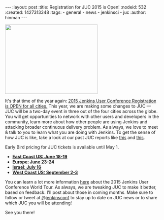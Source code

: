 --- :layout: post :title: Registration for JUC 2015 is Open! :nodeid: 532 :created: 1427313348 :tags: - general - news - jenkinsci - juc :author: hinman ---

<img src="https://pbs.twimg.com/media/Bqbz9JQIIAA9gKG.jpg" width="300" height="225" />

It's that time of the year again: [2015 Jenkins User Conference Registration is OPEN for all cities.](http://www.cloudbees.com/jenkins/juc-2015/) This year, we are making some changes to JUC — JUC will be a two-day event in three out of the four cities across the globe. You will get opportunities to network with other users and developers in the community, learn more about how other people are using Jenkins and attacking broader continuous delivery problem. As always, we love to meet & talk to you to learn what you are doing with Jenkins. To get the sense of how JUC is like, take a look at our past JUC reports like [this](http://jenkins-ci.org/content/juc-berlin-summary) and [this](http://jenkins-ci.org/content/juc-boston-what-day).

Early Bird pricing for JUC tickets is available until May 1.

- **[East Coast US: June 18-19](https://www.regonline.com/register/checkin.aspx?EventId=1698436&MethodId=0&EventSessionId=&startnewreg=1)**
- **[Europe: June 23-24](https://www.regonline.com/Register/Checkin.aspx?EventID=1698435)**
- **[Israel: July 16](https://www.eventbrite.com/e/jenkins-user-conference-israel-tlv-david-inter-continental-july-16-2015-tickets-16393557572)**
- **[West Coast US: September 2-3](https://www.regonline.com/Register/Checkin.aspx?EventID=1697214)**

You can learn a lot more information [here](http://www.cloudbees.com/jenkins/juc-2015/) about the 2015 Jenkins User Conference World Tour. As always, we are tweaking JUC to make it better, based on feedback. I'll post about those in coming months. Make sure to follow or tweet at [@jenkinsconf](https://twitter.com/jenkinsconf) to stay up to date on JUC news or to share which JUC you will be attending!

See you there!
